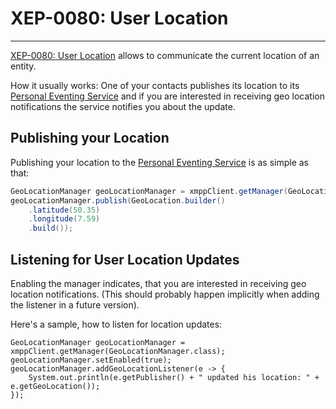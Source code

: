 # XEP-0080: User Location
---

[XEP-0080: User Location][XEP-0080: User Location] allows to communicate the current location of an entity.

How it usually works:
One of your contacts publishes its location to its [Personal Eventing Service][XEP-0163: Personal Eventing Protocol] and if you are interested in receiving geo location notifications the service notifies you about the update.

## Publishing your Location

Publishing your location to the [Personal Eventing Service][XEP-0163: Personal Eventing Protocol] is as simple as that:

```java
GeoLocationManager geoLocationManager = xmppClient.getManager(GeoLocationManager.class);
geoLocationManager.publish(GeoLocation.builder()
    .latitude(50.35)
    .longitude(7.59)
    .build());
```

## Listening for User Location Updates

Enabling the manager indicates, that you are interested in receiving geo location notifications. (This should probably happen implicitly when adding the listener in a future version).

Here's a sample, how to listen for location updates:

```
GeoLocationManager geoLocationManager = xmppClient.getManager(GeoLocationManager.class);
geoLocationManager.setEnabled(true);
geoLocationManager.addGeoLocationListener(e -> {
    System.out.println(e.getPublisher() + " updated his location: " + e.getGeoLocation());
});
```


[XEP-0080: User Location]: http://xmpp.org/extensions/xep-0080.html "XEP-0080: User Location"
[XEP-0163: Personal Eventing Protocol]: http://xmpp.org/extensions/xep-0163.html "XEP-0163: Personal Eventing Protocol"